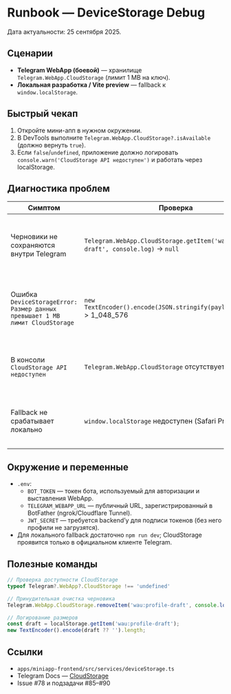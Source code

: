 # Runbook — DeviceStorage Debug

Дата актуальности: 25 сентября 2025.

## Сценарии
- **Telegram WebApp (боевой)** — хранилище `Telegram.WebApp.CloudStorage` (лимит 1 MB на ключ).
- **Локальная разработка / Vite preview** — fallback к `window.localStorage`.

## Быстрый чекап
1. Откройте мини-апп в нужном окружении.
2. В DevTools выполните `Telegram.WebApp.CloudStorage?.isAvailable` (должно вернуть `true`).
3. Если `false`/`undefined`, приложение должно логировать `console.warn('CloudStorage API недоступен')` и работать через localStorage.

## Диагностика проблем
| Симптом | Проверка | Действие |
| --- | --- | --- |
| Черновики не сохраняются внутри Telegram | `Telegram.WebApp.CloudStorage.getItem('wau:profile-draft', console.log)` → `null` | Убедитесь, что мини-апп открыта по URL из BotFather и пользователь дал `write_access`. |
| Ошибка `DeviceStorageError: Размер данных превышает 1 MB лимит CloudStorage` | `new TextEncoder().encode(JSON.stringify(payload)).length` > 1_048_576 | Уменьшите размер сериализуемого состояния (обрезать фото/большие массивы). |
| В консоли `CloudStorage API недоступен` | `Telegram.WebApp.CloudStorage` отсутствует | Запустите внутри Telegram Desktop/Mobile; в браузере fallback штатный. |
| Fallback не срабатывает локально | `window.localStorage` недоступен (Safari Private, etc.) | Запустите в режиме без Private или используйте стейджинг в Telegram. |

## Окружение и переменные
- `.env`:
  - `BOT_TOKEN` — токен бота, используемый для авторизации и выставления WebApp.
  - `TELEGRAM_WEBAPP_URL` — публичный URL, зарегистрированный в BotFather (ngrok/Cloudflare Tunnel).
  - `JWT_SECRET` — требуется backend’у для подписи токенов (без него профили не загрузятся).
- Для локального fallback достаточно `npm run dev`; CloudStorage проявится только в официальном клиенте Telegram.

## Полезные команды
```js
// Проверка доступности CloudStorage
typeof Telegram?.WebApp?.CloudStorage !== 'undefined'

// Принудительная очистка черновика
Telegram.WebApp.CloudStorage.removeItem('wau:profile-draft', console.log)

// Логирование размеров
const draft = localStorage.getItem('wau:profile-draft');
new TextEncoder().encode(draft ?? '').length;
```

## Ссылки
- `apps/miniapp-frontend/src/services/deviceStorage.ts`
- Telegram Docs — [CloudStorage](https://core.telegram.org/bots/webapps#cloudstorage)
- Issue #78 и подзадачи #85–#90
